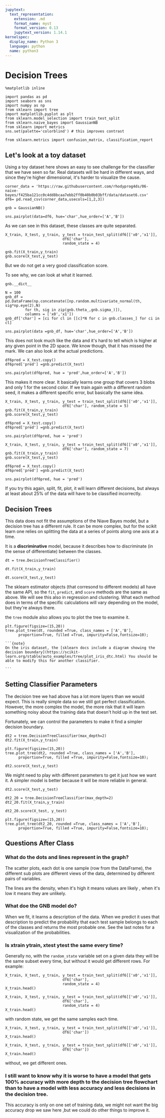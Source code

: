 ```yaml
---
jupytext:
  text_representation:
    extension: .md
    format_name: myst
    format_version: 0.13
    jupytext_version: 1.14.1
kernelspec:
  display_name: Python 3
  language: python
  name: python3
---
```


# Decision Trees

```{code-cell} ipython3
%matplotlib inline
```

```{code-cell} ipython3
import pandas as pd
import seaborn as sns
import numpy as np
from sklearn import tree
import matplotlib.pyplot as plt
from sklearn.model_selection import train_test_split
from sklearn.naive_bayes import GaussianNB
from sklearn import metrics
sns.set(palette='colorblind') # this improves contrast

from sklearn.metrics import confusion_matrix, classification_report
```

## Let's look at a toy dataset

Using a toy dataset here shows an easy to see challenge for the classifier that we have seen so far.  Real datasets will be hard in different ways, and since they're higher dimensional, it's harder to visualize the cause.

```{code-cell} ipython3
corner_data = 'https://raw.githubusercontent.com/rhodyprog4ds/06-naive-bayes/f425ba121cc0c4dd8bcaa7ebb2ff0b40b0b03bff/data/dataset6.csv'
df6= pd.read_csv(corner_data,usecols=[1,2,3])
```

```{code-cell} ipython3
gnb = GaussianNB()
```

```{code-cell} ipython3
sns.pairplot(data=df6, hue='char',hue_order=['A','B'])
```

As we can see in this dataset, these classes are quite separated.

```{code-cell} ipython3
X_train, X_test, y_train, y_test = train_test_split(df6[['x0','x1']],
                          df6['char'],
                          random_state = 4)
```

```{code-cell} ipython3
gnb.fit(X_train,y_train)
gnb.score(X_test,y_test)
```

But we do not get a very good classification score.

To see why, we can look at what it learned.

```{code-cell} ipython3
gnb.__dict__
```

```{code-cell} ipython3
N = 100
gnb_df = pd.DataFrame(np.concatenate([np.random.multivariate_normal(th, sig*np.eye(2),N)
         for th, sig in zip(gnb.theta_,gnb.sigma_)]),
         columns = ['x0','x1'])
gnb_df['char'] = [ci for cl in [[c]*N for c in gnb.classes_] for ci in cl]

sns.pairplot(data =gnb_df, hue='char',hue_order=['A','B'])
```

This does not look much like the data and it's hard to tell which is higher at any given point in the 2D space.  We know though, that it has missed the mark. We can also look at the actual predictions.

```{code-cell} ipython3
df6pred = X_test.copy()
df6pred['pred'] =gnb.predict(X_test)

sns.pairplot(df6pred, hue = 'pred',hue_order=['A','B'])
```

This makes it more clear. It basically learns one group that covers 3 blobs and only 1 for the second color. If we train again with a different random seed, it makes a different specific error, but basically the same idea. 

```{code-cell} ipython3
X_train, X_test, y_train, y_test = train_test_split(df6[['x0','x1']],
                          df6['char'], random_state = 5)
gnb.fit(X_train,y_train)
gnb.score(X_test,y_test)
```

```{code-cell} ipython3
df6pred = X_test.copy()
df6pred['pred'] =gnb.predict(X_test)

sns.pairplot(df6pred, hue = 'pred')
```

```{code-cell} ipython3
X_train, X_test, y_train, y_test = train_test_split(df6[['x0','x1']],
                          df6['char'], random_state = 7)
gnb.fit(X_train,y_train)
gnb.score(X_test,y_test)
```

```{code-cell} ipython3
df6pred = X_test.copy()
df6pred['pred'] =gnb.predict(X_test)

sns.pairplot(df6pred, hue = 'pred')
```

If you try this again, split, fit, plot, it will learn different decisions, but always at least about 25% of the data will have to be classified incorrectly.

## Decision Trees

This data does not fit the assumptions of the Niave Bayes model, but a decision tree has a different rule. It can be more complex, but for the scikit learn one relies on splitting the data at a series of points along one axis at a time.  

It is a **discriminative** model, because it describes how to discriminate (in the sense of differentiate) between the classes.

```{code-cell} ipython3
dt = tree.DecisionTreeClassifier()
```

```{code-cell} ipython3
dt.fit(X_train,y_train)
```

```{code-cell} ipython3
dt.score(X_test,y_test)
```

The sklearn estimator objects (that corresond to different models) all have the same API, so the `fit`, `predict`, and `score` methods are the same as above. We will see this also in regression and clustering.  What each method does in terms of the specific calculations will vary depending on the model, but they're always there.  

the `tree` module also allows you to plot the tree to examine it.

```{code-cell} ipython3
plt.figure(figsize=(15,20))
tree.plot_tree(dt, rounded =True, class_names = ['A','B'],
      proportion=True, filled =True, impurity=False,fontsize=10);
```

````{margin}
```{note}
On the iris dataset, the [sklearn docs include a diagram showing the decision boundary](https://scikit-learn.org/stable/auto_examples/tree/plot_iris_dtc.html) You should be able to modify this for another classifier.

```
````

## Setting Classifier Parameters

The decision tree we had above has a lot more layers than we would expect.  This is really simple data so we still got perfect classification. However, the more complex the model, the more risk that it will learn something noisy about the training data that doesn't hold up in the test set.  

Fortunately, we can control the parameters to make it find a simpler decision boundary.

```{code-cell} ipython3
dt2 = tree.DecisionTreeClassifier(max_depth=2)
dt2.fit(X_train,y_train)
```

```{code-cell} ipython3
plt.figure(figsize=(15,20))
tree.plot_tree(dt2, rounded =True, class_names = ['A','B'],
      proportion=True, filled =True, impurity=False,fontsize=10);
```

```{code-cell} ipython3
dt2.score(X_test,y_test)
```

We might need to play with different parameters to get it just how we want it.  A simpler model is better because it will be more reliable in general.

```{code-cell} ipython3
dt2.score(X_test,y_test)
```

```{code-cell} ipython3
dt2_20 = tree.DecisionTreeClassifier(max_depth=2)
dt2_20.fit(X_train,y_train)
```

```{code-cell} ipython3
dt2_20.score(X_test, y_test)
```

```{code-cell} ipython3
plt.figure(figsize=(15,20))
tree.plot_tree(dt2_20, rounded =True, class_names = ['A','B'],
      proportion=True, filled =True, impurity=False,fontsize=10);
```

## Questions After Class


### What do the dots and lines represent in the graph?  

The scatter plots, each dot is one sample (row from the DataFrame), the different sub plots are different views of the data, determined by different pairs of variables.

The lines are the density, when it's high it means values are likely , when it's low it means they are unlikely.

### What doe the GNB model do?

When we fit, it learns a description of the data.  When we predict it uses that description to predict the probability that each test sample belongs to each of the classes and returns the most probable one.  See the last notes for a visualization of the probabilities.

### Is xtrain ytrain, xtest ytest the same every time?

Generally no, with the `random_state` variable set on a given data they will be the same subset every time, but without it would get different rows.  For example:

```{code-cell} ipython3
X_train, X_test, y_train, y_test = train_test_split(df6[['x0','x1']],
                          df6['char'],
                          random_state = 4)
X_train.head()
```

```{code-cell} ipython3
X_train, X_test, y_train, y_test = train_test_split(df6[['x0','x1']],
                          df6['char'],
                          random_state = 4)
X_train.head()
```

with random state, we get the same samples each time.

```{code-cell} ipython3
X_train, X_test, y_train, y_test = train_test_split(df6[['x0','x1']],
                          df6['char'])
X_train.head()
```

```{code-cell} ipython3
X_train, X_test, y_train, y_test = train_test_split(df6[['x0','x1']],
                          df6['char'])
X_train.head()
```

 without, we get different ones.

### I still want to know why it is worse to have a model that gets 100% accuracy with more depth to the decision tree flowchart than to have a model with less accuracy and less decisions in the decision tree.

This accuracy is only on one set of training data, we might not want the big accuracy drop we saw here ,but we could do other things to improve it.
